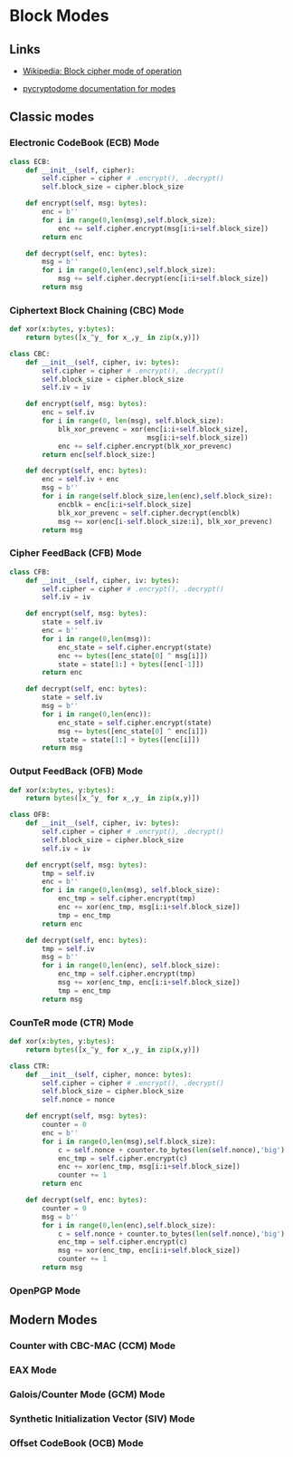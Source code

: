 # Block Modes

## Links
* [Wikipedia: Block cipher mode of operation](https://en.wikipedia.org/wiki/Block_cipher_mode_of_operation)
- [pycryptodome documentation for modes](https://pycryptodome.readthedocs.io/en/latest/src/cipher/classic.html)

## Classic modes

### Electronic CodeBook (ECB) Mode

```python
class ECB:
    def __init__(self, cipher):
        self.cipher = cipher # .encrypt(), .decrypt()
        self.block_size = cipher.block_size

    def encrypt(self, msg: bytes):
        enc = b''
        for i in range(0,len(msg),self.block_size):
            enc += self.cipher.encrypt(msg[i:i+self.block_size])
        return enc

    def decrypt(self, enc: bytes):
        msg = b''
        for i in range(0,len(enc),self.block_size):
            msg += self.cipher.decrypt(enc[i:i+self.block_size])
        return msg
```

### Ciphertext Block Chaining (CBC) Mode

```python
def xor(x:bytes, y:bytes):
    return bytes([x_^y_ for x_,y_ in zip(x,y)])

class CBC:
    def __init__(self, cipher, iv: bytes):
        self.cipher = cipher # .encrypt(), .decrypt()
        self.block_size = cipher.block_size
        self.iv = iv

    def encrypt(self, msg: bytes):
        enc = self.iv
        for i in range(0, len(msg), self.block_size):
            blk_xor_prevenc = xor(enc[i:i+self.block_size],
                                  msg[i:i+self.block_size])
            enc += self.cipher.encrypt(blk_xor_prevenc)
        return enc[self.block_size:]

    def decrypt(self, enc: bytes):
        enc = self.iv + enc
        msg = b''
        for i in range(self.block_size,len(enc),self.block_size):
            encblk = enc[i:i+self.block_size]
            blk_xor_prevenc = self.cipher.decrypt(encblk)
            msg += xor(enc[i-self.block_size:i], blk_xor_prevenc)
        return msg
```

### Cipher FeedBack (CFB) Mode
```python
class CFB:
    def __init__(self, cipher, iv: bytes):
        self.cipher = cipher # .encrypt(), .decrypt()
        self.iv = iv

    def encrypt(self, msg: bytes):
        state = self.iv
        enc = b''
        for i in range(0,len(msg)):
            enc_state = self.cipher.encrypt(state)
            enc += bytes([enc_state[0] ^ msg[i]])
            state = state[1:] + bytes([enc[-1]])
        return enc

    def decrypt(self, enc: bytes):
        state = self.iv
        msg = b''
        for i in range(0,len(enc)):
            enc_state = self.cipher.encrypt(state)
            msg += bytes([enc_state[0] ^ enc[i]])
            state = state[1:] + bytes([enc[i]])
        return msg
```

### Output FeedBack (OFB) Mode
```python
def xor(x:bytes, y:bytes):
    return bytes([x_^y_ for x_,y_ in zip(x,y)])

class OFB:
    def __init__(self, cipher, iv: bytes):
        self.cipher = cipher # .encrypt(), .decrypt()
        self.block_size = cipher.block_size
        self.iv = iv

    def encrypt(self, msg: bytes):
        tmp = self.iv
        enc = b''
        for i in range(0,len(msg), self.block_size):
            enc_tmp = self.cipher.encrypt(tmp)
            enc += xor(enc_tmp, msg[i:i+self.block_size])
            tmp = enc_tmp
        return enc

    def decrypt(self, enc: bytes):
        tmp = self.iv
        msg = b''
        for i in range(0,len(enc), self.block_size):
            enc_tmp = self.cipher.encrypt(tmp)
            msg += xor(enc_tmp, enc[i:i+self.block_size])
            tmp = enc_tmp
        return msg
```

### CounTeR mode (CTR) Mode
```python
def xor(x:bytes, y:bytes):
    return bytes([x_^y_ for x_,y_ in zip(x,y)])

class CTR:
    def __init__(self, cipher, nonce: bytes):
        self.cipher = cipher # .encrypt(), .decrypt()
        self.block_size = cipher.block_size
        self.nonce = nonce

    def encrypt(self, msg: bytes):
        counter = 0
        enc = b''
        for i in range(0,len(msg),self.block_size):
            c = self.nonce + counter.to_bytes(len(self.nonce),'big')
            enc_tmp = self.cipher.encrypt(c)
            enc += xor(enc_tmp, msg[i:i+self.block_size])
            counter += 1
        return enc

    def decrypt(self, enc: bytes):
        counter = 0
        msg = b''
        for i in range(0,len(enc),self.block_size):
            c = self.nonce + counter.to_bytes(len(self.nonce),'big')
            enc_tmp = self.cipher.encrypt(c)
            msg += xor(enc_tmp, enc[i:i+self.block_size])
            counter += 1
        return msg
```

### OpenPGP Mode

## Modern Modes

### Counter with CBC-MAC (CCM) Mode

### EAX Mode

### Galois/Counter Mode (GCM) Mode

### Synthetic Initialization Vector (SIV) Mode

### Offset CodeBook (OCB) Mode